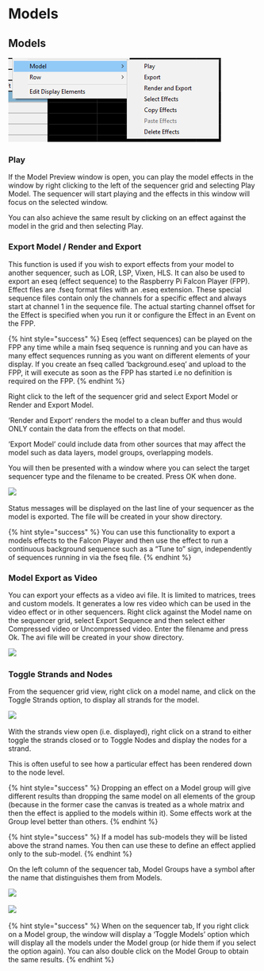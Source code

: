 # Models

## Models

![](../../.gitbook/assets/image%20%28437%29.png)

### Play

If the Model Preview window is open, you can play the model effects in the window by right clicking to the left of the sequencer grid and selecting Play Model. The sequencer will start playing and the effects in this window will focus on the selected window.

You can also achieve the same result by clicking on an effect against the model in the grid and then selecting Play.

### Export Model / Render and Export

This function is used if you wish to export effects from your model to another sequencer, such as LOR, LSP, Vixen, HLS.  It can also be used to export an eseq \(effect sequence\) to the Raspberry Pi Falcon Player \(FPP\). Effect files are .fseq format files with an .eseq extension. These special sequence files contain only the channels for a specific effect and always start at channel 1 in the sequence file. The actual starting channel offset for the Effect is specified when you run it or configure the Effect in an Event on the FPP.

{% hint style="success" %}
Eseq \(effect sequences\) can be played on the FPP any time while a main fseq sequence is running and you can have as many effect sequences running as you want on different elements of your display. If you create an fseq called ‘background.eseq’ and upload to the FPP, it will execute as soon as the FPP has started i.e no definition is required on the FPP.
{% endhint %}

Right click to the left of the sequencer grid and select Export Model or Render and Export Model.

‘Render and Export’ renders the model to a clean buffer and thus would ONLY contain the data from the effects on that model.

‘Export Model’ could include data from other sources that may affect the model such as data layers, model groups, overlapping models.

You will then be presented with a window where you can select the target sequencer type and the filename to be created. Press OK when done.

![](https://lh3.googleusercontent.com/miuvCLx-mnpzpYNynWbSiNFXre3pepR7dSInWLWVssKNmqYXrnydCtF_Pav8XFnYN8qi2ldVxTqDBmEoOY3J-9qfmD2_3Z_2bZBXCMxCmpC8sYZ9_YeTnmXau7qnxdgHwiVLPcL5)

Status messages will be displayed on the last line of your sequencer as the model is exported. The file will be created  in your show directory.

{% hint style="success" %}
You can use this functionality to export a models effects to the Falcon Player and then use the effect to run a continuous background sequence such as a “Tune to” sign, independently of sequences running in via the fseq file.
{% endhint %}

### Model Export as Video

You can export your effects  as a video avi file. It is limited to matrices, trees and custom models. It generates a low res video which can be used in the video effect or in other sequencers. Right click against the Model name on the sequencer grid, select Export Sequence and then select either Compressed video or Uncompressed video. Enter the filename and press Ok. The avi file will be created in your show directory.

![](https://lh3.googleusercontent.com/CiTQL-Yl48h9ka0GcE45wx3gr038d2Hd0F265SQL3sEKNogeH4XwICO_gKV50KkDe4BpuVb3_MBKwswUWV0L2c8P98N_QEQcZm5VdxfdiMVR0M-i668JPOrMRgctQjwDAeUL03gf)

### Toggle Strands and Nodes

From the sequencer grid view, right click on a model name, and click on the Toggle Strands option, to display all strands for the model.

![](https://lh6.googleusercontent.com/VAwXGBAL1Z0m1ub95jLAvJNwWN7j3pXOkosX5VszdOnC0FeCmqulryRIPSIs_CRaCNbq30leT5Gh0pkN7NBo-MRcuv-wHLbvQ8UP92EXicag-M-Tv30jVZ0wNYFhtSdG3dpvur7s)

With the strands view open \(i.e. displayed\), right click on a strand to either toggle the strands closed or to Toggle Nodes and display the nodes for a strand.

This is often useful to see how a particular effect has been rendered down to the node level.

{% hint style="success" %}
Dropping an effect on a Model group will give different results than dropping the same model on all elements of the group \(because in the former case the canvas is treated as a whole matrix and then the effect is applied to the models within it\).  Some effects work at the Group level better than others.
{% endhint %}

{% hint style="success" %}
If a model has sub-models they will be listed above the strand names. You then can use these to define an effect applied only to the sub-model.
{% endhint %}

On the left column of the sequencer  tab, Model Groups have a symbol after the name that distinguishes them from Models.

![](https://lh4.googleusercontent.com/DayFHnCuM8LjP1GA5bJ6mLhWc557P7NrTrPp1NRXsdznnRo_Lwzslv-SuaYlQnBtN0twvhnGh4VgNnO4SKEuDVgIjfY55ZOo8K2kHMcCzQxScfXOzq6O9ULGyG2ezl37nyhwwomR)

![](https://lh4.googleusercontent.com/I7prOUGhYLcNktyNWIY-TlAMx371gZR2Vnx1nJR774fkkIpR6PldNs0qKqQeGan2nZweuBHnSdtRJdJMj8NvBH0Oxjd3V7ztX1ZcKaWziwWa4j8oX6lKdhKoHzEooa6cYJYqKlcO)

{% hint style="success" %}
When on the sequencer tab, If you right click on a Model group, the window will display a ‘Toggle Models’ option which will display all the models under the Model group \(or hide them if you select the option again\).  You can also double click on the Model Group to obtain the same results.
{% endhint %}

